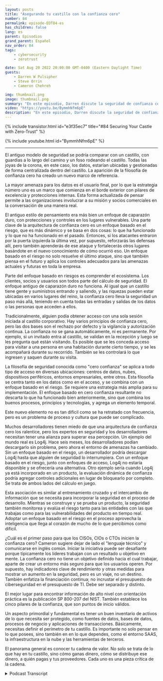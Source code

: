 ```yaml
---
layout: posts
title: "Asegurando tu castillo con la confianza cero"
number: 84
permalink: episode-EDT84-es
has_children: false
lang: es
parent: Episodios
grand_parent: Español
nav_order: 84
tags:
    - cybersecurity
    - zerotrust

date: Sat Aug 20 2022 20:00:00 GMT-0400 (Eastern Daylight Time)
guests:
    - Darren W Pulsipher
    - Steve Orrin
    - Cameron Chehreh

img: thumbnail.png
image: thumbnail.png
summary: "En este episodio, Darren discute la seguridad de confianza cero con Steve Orrin de Intel, CTO del sector público, y Cameron Chehreh, VP-GM del sector público."
video: "https://youtu.be/BymmhNfm6pE"
description: "En este episodio, Darren discute la seguridad de confianza cero con Steve Orrin de Intel, CTO del sector público, y Cameron Chehreh, VP-GM del sector público."
---
```


<div>
{% include transistor.html id="e3f35ec7" title="#84 Securing Your Castle with Zero-Trust" %}

{% include youtube.html id="BymmhNfm6pE" %}
</div>

---

El antiguo modelo de seguridad se podría comparar con un castillo, con guardias a lo largo del camino y un foso rodeando el castillo. Todas las joyas de la corona, en este caso, los datos, estarían ubicadas y gestionadas de forma centralizada dentro del castillo. La aparición de la filosofía de confianza cero ha creado un nuevo marco de referencia.

La mayor amenaza para los datos es el usuario final, por lo que la estrategia número uno es un marco que comienza en el borde exterior con pilares de excelencia y protecciones internas. Esta forma actualizada de pensar permite a las organizaciones involucrar a su misión y socios comerciales en la conversación de una manera real.

El antiguo estilo de pensamiento era más bien un enfoque de caparazón duro, con protecciones y controles en los lugares vulnerables. Una parte clave de la arquitectura de confianza cero es un enfoque basado en el riesgo, que es más dinámico y se basa en dos cosas: lo que ha funcionado y lo que no ha funcionado en el pasado. Entonces, si los atacantes entraron por la puerta izquierda la última vez, por supuesto, reforzarás las defensas allí, pero también aprenderás de ese ataque y fortalecerás otros lugares basándote en el nuevo conocimiento de cómo ocurrió eso. Un enfoque basado en el riesgo no solo resuelve el último ataque, sino que también piensa en el futuro y aplica los controles adecuados para las amenazas actuales y futuras en toda la empresa.

Parte del enfoque basado en riesgos es comprender el ecosistema. Los clientes, socios y usuarios son todos parte del cálculo de seguridad. El enfoque antiguo de caparazón duro no funciona. Al igual que un castillo tiene gente y suministros entrando y saliendo, y las riquezas pueden estar ubicadas en varios lugares del reino, la confianza cero lleva la seguridad un paso más allá, teniendo en cuenta todas las entradas y salidas de los datos o las personas que acceden a ellos.

Tradicionalmente, alguien podía obtener acceso con una sola sesión iniciada al castillo corporativo. Hay varios principios de confianza cero, pero las dos bases son el rechazo por defecto y la vigilancia y autorización continua. La confianza no se gana automáticamente, ni es permanente. Por ejemplo, si un invitado entra al castillo, se validan en la recepción y luego se les pregunta qué están visitando. Es posible que se les conceda acceso para visitar a una persona en una habitación durante cierto tiempo, y se les acompañará durante su recorrido. También se les controlará lo que ingresen y saquen durante su visita.

La filosofía de seguridad conocida como "cero confianza" se aplica a todo tipo de acceso en diversas ubicaciones: centros de datos, nubes, dispositivos periféricos, entornos empresariales, entre otros. Esta filosofía se centra tanto en los datos como en el acceso, y se combina con un enfoque basado en el riesgo. Se requiere una estrategia más amplia para su implementación. El enfoque basado en cero confianza resultante no descarta lo que ha funcionado bien anteriormente, sino que combina los buenos procesos, principios y tecnologías, y agrega un elemento temporal.

Este nuevo elemento no es tan difícil como se ha retratado con frecuencia, pero es un problema de proceso y cultura que puede ser complicado.

Muchos desarrolladores tienen miedo de que una arquitectura de confianza cero los ralentice, pero los expertos en seguridad y los desarrolladores necesitan tener una alianza para superar esa percepción. Un ejemplo del mundo real es Log4j. Hace seis meses, los desarrolladores podían descargarlo sin problema, pero ahora el entorno de amenazas ha cambiado. Sin un enfoque basado en el riesgo, un desarrollador podría descargar Log4j hasta que alguien de seguridad lo interrumpiera. Con un enfoque basado en el riesgo, junto con enfoques de acceso, Log4j no estaría disponible y se ofrecería una alternativa. Otro ejemplo sería cuando Log4j ya está incorporado en un producto, la evaluación dinámica de confianza podría agregar controles adicionales en lugar de bloquearlo por completo. Se trata de ambos lados del cálculo en juego.

Esta asociación es similar al entrenamiento cruzado y el intercambio de información que se necesita para incorporar la seguridad en el proceso de desarrollo. Mientras se construye y se prueba un producto, la seguridad también monitorea y evalúa el riesgo tanto para las entidades con las que trabajas como para las vulnerabilidades del producto en tiempo real. Adoptar un enfoque basado en el riesgo en el proceso aprovecha la inteligencia que llega al corazón de mucho de lo que percibimos como difícil.

¿Cuál es el primer paso para que los CISOs, CIOs o CTOs inicien la confianza cero? Cameron sugiere dejar de lado el "lenguaje técnico" y comunicarse en inglés común. Iniciar la iniciativa puede ser desafiante porque típicamente los líderes trabajan con un resultado u objetivo en mente. La confianza cero no tiene un objetivo definido hacia el cual trabajar, aparte de crear un entorno más seguro para que los usuarios operen. Por supuesto, hay indicadores clave de rendimiento y otras medidas para mostrar un aumento en la seguridad, pero es un viaje, no un destino. También enfatiza la financiación continua; no incrustar el presupuesto de ciberseguridad en el presupuesto de TI. Debe ser separado y distinto.

El mejor lugar para encontrar información de alto nivel con orientación práctica es la publicación SP 800-207 del NIST. También establece los cinco pilares de la confianza, que son puntos de inicio válidos.

Un aspecto primordial y fundamental es tener un buen inventario de activos de lo que necesita ser protegido, como fuentes de datos, bases de datos, procesos de negocio y aplicaciones de transacciones. Básicamente, necesitas definir el perímetro de tu castillo. Es importante no solo pensar en lo que posees, sino también en en lo que dependes, como el entorno SAAS, la infraestructura en la nube y las herramientas de terceros.

El panorama general es conocer tu cadena de valor. No solo se trata de lo que hay en tu castillo, sino cómo ganas dinero, cómo se distribuye ese dinero, a quién pagas y tus proveedores. Cada uno es una pieza crítica de la cadena.



<details>
<summary> Podcast Transcript </summary>

<p></p>

</details>
